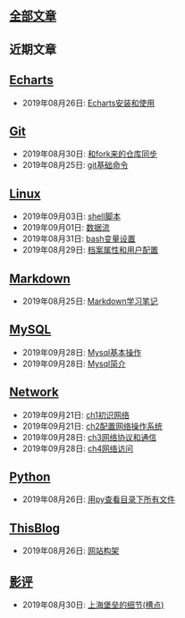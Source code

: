 ## [全部文章](./all_posts.md)  
## 近期文章  
## [Echarts](./source/Echarts/contents.md)  

  * 2019年08月26日: [Echarts安装和使用](./source/Echarts/2019-08-26-Echarts安装和使用.md)  

## [Git](./source/Git/contents.md)  

  * 2019年08月30日: [和fork来的仓库同步](./source/Git/2019-08-30-和fork来的仓库同步.md)  
  * 2019年08月25日: [git基础命令](./source/Git/2019-08-25-git基础命令.md)  

## [Linux](./source/Linux/contents.md)  

  * 2019年09月03日: [shell脚本](./source/Linux/2019-09-03-shell脚本.md)  
  * 2019年09月01日: [数据流](./source/Linux/2019-09-01-数据流.md)  
  * 2019年08月31日: [bash变量设置](./source/Linux/2019-08-31-bash变量设置.md)  
  * 2019年08月29日: [档案属性和用户配置](./source/Linux/2019-08-29-档案属性和用户配置.md)  

## [Markdown](./source/Markdown/contents.md)  

  * 2019年08月25日: [Markdown学习笔记](./source/Markdown/2019-08-25-Markdown学习笔记.md)  

## [MySQL](./source/MySQL/contents.md)  

  * 2019年09月28日: [Mysql基本操作](./source/MySQL/2019-09-28-Mysql基本操作.md)  
  * 2019年09月28日: [Mysql简介](./source/MySQL/2019-09-28-Mysql简介.md)  

## [Network](./source/Network/contents.md)  

  * 2019年09月21日: [ch1初识网络](./source/Network/2019-09-21-ch1初识网络.md)  
  * 2019年09月21日: [ch2配置网络操作系统](./source/Network/2019-09-21-ch2配置网络操作系统.md)  
  * 2019年09月28日: [ch3网络协议和通信](./source/Network/2019-09-28-ch3网络协议和通信.md)  
  * 2019年09月28日: [ch4网络访问](./source/Network/2019-09-28-ch4网络访问.md)  

## [Python](./source/Python/contents.md)  

  * 2019年08月26日: [用py查看目录下所有文件](./source/Python/2019-08-26-用py查看目录下所有文件.md)  

## [ThisBlog](./source/ThisBlog/contents.md)  

  * 2019年08月26日: [网站构架](./source/ThisBlog/2019-08-26-网站构架.md)  

## [影评](./source/影评/contents.md)  

  * 2019年08月30日: [上海堡垒的细节(槽点)](./source/影评/2019-08-30-上海堡垒的细节(槽点).md)  

